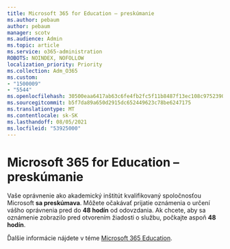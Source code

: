 ```yaml
---
title: Microsoft 365 for Education – preskúmanie
ms.author: pebaum
author: pebaum
manager: scotv
ms.audience: Admin
ms.topic: article
ms.service: o365-administration
ROBOTS: NOINDEX, NOFOLLOW
localization_priority: Priority
ms.collection: Adm_O365
ms.custom:
- "1500009"
- "5544"
ms.openlocfilehash: 30500eaa6417ab63c6fe4fb2fc5f11b8487f13ec108c9752390825a36e3adc6b
ms.sourcegitcommit: b5f7da89a650d2915dc652449623c78be6247175
ms.translationtype: MT
ms.contentlocale: sk-SK
ms.lasthandoff: 08/05/2021
ms.locfileid: "53925000"
---
```

# <a name="microsoft-365-for-education---under-review"></a>Microsoft 365 for Education – preskúmanie

Vaše oprávnenie ako akademický inštitút kvalifikovaný spoločnosťou Microsoft **sa preskúmava**. Môžete očakávať prijatie oznámenia o určení vášho oprávnenia pred do **48 hodín** od odovzdania. Ak chcete, aby sa oznámenie zobrazilo pred otvorením žiadosti o službu, počkajte aspoň **48 hodín**.

Ďalšie informácie nájdete v téme [Microsoft 365 Education](https://www.microsoft.com/education/buy-license/microsoft365).
